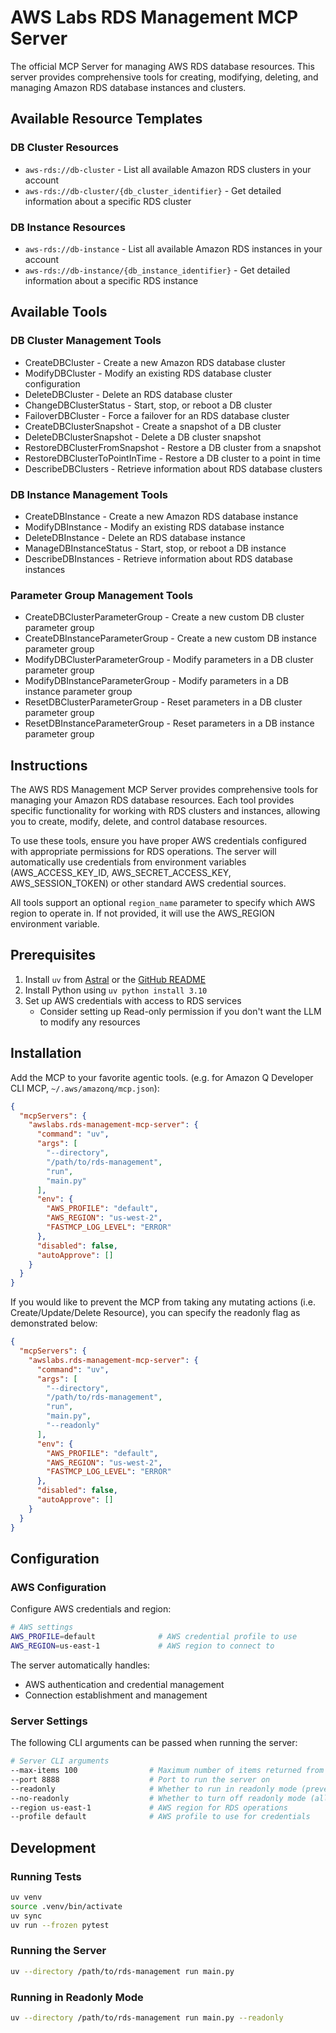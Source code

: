 # AWS Labs RDS Management MCP Server

The official MCP Server for managing AWS RDS database resources. This server provides comprehensive tools for creating, modifying, deleting, and managing Amazon RDS database instances and clusters.

## Available Resource Templates

### DB Cluster Resources
- `aws-rds://db-cluster` - List all available Amazon RDS clusters in your account
- `aws-rds://db-cluster/{db_cluster_identifier}` - Get detailed information about a specific RDS cluster

### DB Instance Resources
- `aws-rds://db-instance` - List all available Amazon RDS instances in your account
- `aws-rds://db-instance/{db_instance_identifier}` - Get detailed information about a specific RDS instance

## Available Tools

### DB Cluster Management Tools

- CreateDBCluster - Create a new Amazon RDS database cluster
- ModifyDBCluster - Modify an existing RDS database cluster configuration
- DeleteDBCluster - Delete an RDS database cluster
- ChangeDBClusterStatus - Start, stop, or reboot a DB cluster
- FailoverDBCluster - Force a failover for an RDS database cluster
- CreateDBClusterSnapshot - Create a snapshot of a DB cluster
- DeleteDBClusterSnapshot - Delete a DB cluster snapshot
- RestoreDBClusterFromSnapshot - Restore a DB cluster from a snapshot
- RestoreDBClusterToPointInTime - Restore a DB cluster to a point in time
- DescribeDBClusters - Retrieve information about RDS database clusters

### DB Instance Management Tools

- CreateDBInstance - Create a new Amazon RDS database instance
- ModifyDBInstance - Modify an existing RDS database instance
- DeleteDBInstance - Delete an RDS database instance
- ManageDBInstanceStatus - Start, stop, or reboot a DB instance
- DescribeDBInstances - Retrieve information about RDS database instances

### Parameter Group Management Tools

- CreateDBClusterParameterGroup - Create a new custom DB cluster parameter group
- CreateDBInstanceParameterGroup - Create a new custom DB instance parameter group
- ModifyDBClusterParameterGroup - Modify parameters in a DB cluster parameter group
- ModifyDBInstanceParameterGroup - Modify parameters in a DB instance parameter group
- ResetDBClusterParameterGroup - Reset parameters in a DB cluster parameter group
- ResetDBInstanceParameterGroup - Reset parameters in a DB instance parameter group

## Instructions

The AWS RDS Management MCP Server provides comprehensive tools for managing your Amazon RDS database resources. Each tool provides specific functionality for working with RDS clusters and instances, allowing you to create, modify, delete, and control database resources.

To use these tools, ensure you have proper AWS credentials configured with appropriate permissions for RDS operations. The server will automatically use credentials from environment variables (AWS_ACCESS_KEY_ID, AWS_SECRET_ACCESS_KEY, AWS_SESSION_TOKEN) or other standard AWS credential sources.

All tools support an optional `region_name` parameter to specify which AWS region to operate in. If not provided, it will use the AWS_REGION environment variable.

## Prerequisites

1. Install `uv` from [Astral](https://docs.astral.sh/uv/getting-started/installation/) or the [GitHub README](https://github.com/astral-sh/uv#installation)
2. Install Python using `uv python install 3.10`
3. Set up AWS credentials with access to RDS services
   - Consider setting up Read-only permission if you don't want the LLM to modify any resources

## Installation

Add the MCP to your favorite agentic tools. (e.g. for Amazon Q Developer CLI MCP, `~/.aws/amazonq/mcp.json`):

```json
{
  "mcpServers": {
    "awslabs.rds-management-mcp-server": {
      "command": "uv",
      "args": [
        "--directory",
        "/path/to/rds-management",
        "run",
        "main.py"
      ],
      "env": {
        "AWS_PROFILE": "default",
        "AWS_REGION": "us-west-2",
        "FASTMCP_LOG_LEVEL": "ERROR"
      },
      "disabled": false,
      "autoApprove": []
    }
  }
}
```

If you would like to prevent the MCP from taking any mutating actions (i.e. Create/Update/Delete Resource), you can specify the readonly flag as demonstrated below:

```json
{
  "mcpServers": {
    "awslabs.rds-management-mcp-server": {
      "command": "uv",
      "args": [
        "--directory",
        "/path/to/rds-management",
        "run",
        "main.py",
        "--readonly"
      ],
      "env": {
        "AWS_PROFILE": "default",
        "AWS_REGION": "us-west-2",
        "FASTMCP_LOG_LEVEL": "ERROR"
      },
      "disabled": false,
      "autoApprove": []
    }
  }
}
```

## Configuration

### AWS Configuration

Configure AWS credentials and region:

```bash
# AWS settings
AWS_PROFILE=default              # AWS credential profile to use
AWS_REGION=us-east-1             # AWS region to connect to
```

The server automatically handles:
- AWS authentication and credential management
- Connection establishment and management

### Server Settings

The following CLI arguments can be passed when running the server:

```bash
# Server CLI arguments
--max-items 100                # Maximum number of items returned from API responses
--port 8888                    # Port to run the server on
--readonly                     # Whether to run in readonly mode (prevents mutating operations)
--no-readonly                  # Whether to turn off readonly mode (allow mutating operations)
--region us-east-1             # AWS region for RDS operations
--profile default              # AWS profile to use for credentials
```

## Development

### Running Tests
```bash
uv venv
source .venv/bin/activate
uv sync
uv run --frozen pytest
```

### Running the Server
```bash
uv --directory /path/to/rds-management run main.py
```

### Running in Readonly Mode
```bash
uv --directory /path/to/rds-management run main.py --readonly
```
